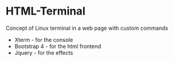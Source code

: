 # HTML-Terminal
Concept of Linux terminal in a web page with custom commands

* Xterm        - for the console
* Bootstrap 4  - for the html frontend
* Jquery       - for the effects
